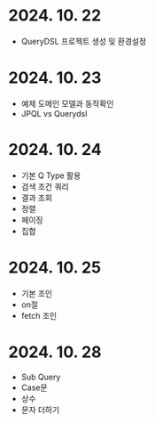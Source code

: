 # 2024. 10. 22
- QueryDSL 프로젝트 생성 및 환경설정

# 2024. 10. 23
- 예제 도메인 모델과 동작확인
- JPQL vs Querydsl

# 2024. 10. 24
- 기본 Q Type 활용
- 검색 조건 쿼리
- 결과 조회
- 정렬
- 페이징
- 집합

# 2024. 10. 25
- 기본 조인
- on절
- fetch 조인

# 2024. 10. 28
- Sub Query
- Case문
- 상수
- 문자 더하기
